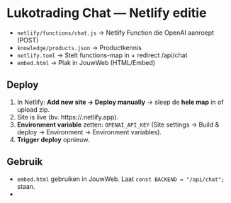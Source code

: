 
# Lukotrading Chat — Netlify editie

- `netlify/functions/chat.js`  → Netlify Function die OpenAI aanroept (POST)
- `knowledge/products.json`    → Productkennis
- `netlify.toml`               → Stelt functions-map in + redirect /api/chat
- `embed.html`                 → Plak in JouwWeb (HTML/Embed)

## Deploy
1) In Netlify: **Add new site → Deploy manually** → sleep de **hele map** in of upload zip.
2) Site is live (bv. https://<naam>.netlify.app).  
3) **Environment variable** zetten: `OPENAI_API_KEY` (Site settings → Build & deploy → Environment → Environment variables).  
4) **Trigger deploy** opnieuw.

## Gebruik
- `embed.html` gebruiken in JouwWeb. Laat `const BACKEND = "/api/chat";` staan.
- 
